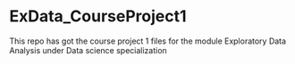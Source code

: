 # ExData_CourseProject1


This repo has got the course project 1 files for the module Exploratory Data Analysis under Data science specialization